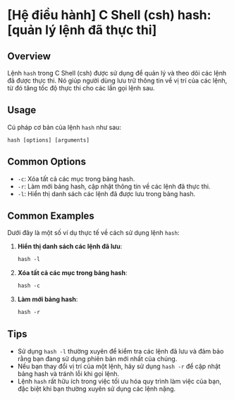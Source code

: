 # [Hệ điều hành] C Shell (csh) hash: [quản lý lệnh đã thực thi]

## Overview
Lệnh `hash` trong C Shell (csh) được sử dụng để quản lý và theo dõi các lệnh đã được thực thi. Nó giúp người dùng lưu trữ thông tin về vị trí của các lệnh, từ đó tăng tốc độ thực thi cho các lần gọi lệnh sau.

## Usage
Cú pháp cơ bản của lệnh `hash` như sau:
```
hash [options] [arguments]
```

## Common Options
- `-c`: Xóa tất cả các mục trong bảng hash.
- `-r`: Làm mới bảng hash, cập nhật thông tin về các lệnh đã thực thi.
- `-l`: Hiển thị danh sách các lệnh đã được lưu trong bảng hash.

## Common Examples
Dưới đây là một số ví dụ thực tế về cách sử dụng lệnh `hash`:

1. **Hiển thị danh sách các lệnh đã lưu**:
   ```csh
   hash -l
   ```

2. **Xóa tất cả các mục trong bảng hash**:
   ```csh
   hash -c
   ```

3. **Làm mới bảng hash**:
   ```csh
   hash -r
   ```

## Tips
- Sử dụng `hash -l` thường xuyên để kiểm tra các lệnh đã lưu và đảm bảo rằng bạn đang sử dụng phiên bản mới nhất của chúng.
- Nếu bạn thay đổi vị trí của một lệnh, hãy sử dụng `hash -r` để cập nhật bảng hash và tránh lỗi khi gọi lệnh.
- Lệnh `hash` rất hữu ích trong việc tối ưu hóa quy trình làm việc của bạn, đặc biệt khi bạn thường xuyên sử dụng các lệnh nặng.